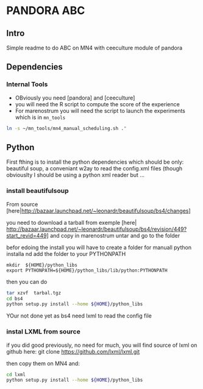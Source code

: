 # PANDORA ABC
## Intro
Simple readme to do ABC on MN4 with ceeculture module of pandora

## Dependencies

### Internal Tools

* OBviously you need [pandora] and [ceeculture]
* you will need the R script to compute the score of the experience
* For marenostrum you will need the script to launch the experiments which is in `mn_tools`

```bash
ln -s ~/mn_tools/mn4_manual_scheduling.sh ."
```

## Python
First fthing is to install the python dependencies which should be only:  beautiful soup, a conveniant w2ay to read the config.xml files (though obviouslty I should be using a python xml reader but ...


### install beautifulsoup 


From source [here|http://bazaar.launchpad.net/~leonardr/beautifulsoup/bs4/changes]

you need to download a tarball from exemple [here| http://bazaar.launchpad.net/~leonardr/beautifulsoup/bs4/revision/449?start_revid=449] and copy in marenostrum untar and go to the folder

befor edoing the install you will have to create a folder for manuall python installa nd add the folder to your PYTHONPATH 

```
mkdir  ${HOME}/python_libs
export PYTHONPATH=${HOME}/python_libs/lib/python:PYTHONPATH
```

then you can do
```bash
tar xzvf  tarbal.tgz
cd bs4
python setup.py install --home ${HOME}/python_libs
```

YOur not done yet as bs4 need lxml to read the config file
	
### instal LXML  from source
if you did good previously, no need for much, you will find source of lxml on github here:
git clone https://github.com/lxml/lxml.git

then copy them on MN4 and:

```bash
cd lxml
python setup.py install --home ${HOME}/python_libs
```

